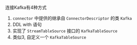 

连接Kafka有4种方式

1. `connector` 中提供的继承自 `ConnectorDescriptor` 的类 `Kafka` 
2. DDL with 语句
3. 实现了 `StreamTableSource` 接口的 `KafkaTableSource`
4. 类似3, 自定义一个 `KafkaTableSource`
